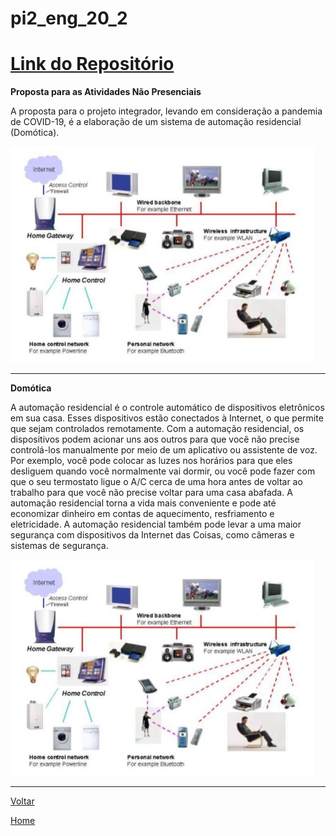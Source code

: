 # pi2\_eng\_20\_2

# [Link do Repositório](https://github.com/LPAE/pi2_eng_20_2)

**Proposta para as Atividades Não Presenciais**

A proposta para o projeto integrador, levando em consideração a pandemia de COVID-19, é a elaboração de um sistema de automação residencial (Domótica).

![Conceito PI2](./img/domotica_1.jpg)

---
 **Domótica**

 A automação residencial é o controle automático de dispositivos eletrônicos em sua casa. Esses dispositivos estão conectados à Internet, o que permite que sejam controlados remotamente. Com a automação residencial, os dispositivos podem acionar uns aos outros para que você não precise controlá-los manualmente por meio de um aplicativo ou assistente de voz. Por exemplo, você pode colocar as luzes nos horários para que eles desliguem quando você normalmente vai dormir, ou você pode fazer com que o seu termostato ligue o A/C cerca de uma hora antes de voltar ao trabalho para que você não precise voltar para uma casa abafada. A automação residencial torna a vida mais conveniente e pode até economizar dinheiro em contas de aquecimento, resfriamento e eletricidade. A automação residencial também pode levar a uma maior segurança com dispositivos da Internet das Coisas, como câmeras e sistemas de  segurança.



![Conceito PI2](./img/domotica_1.jpg)

------------------------------------------

[Voltar](./../)

[Home](https://lpae.github.io/)



